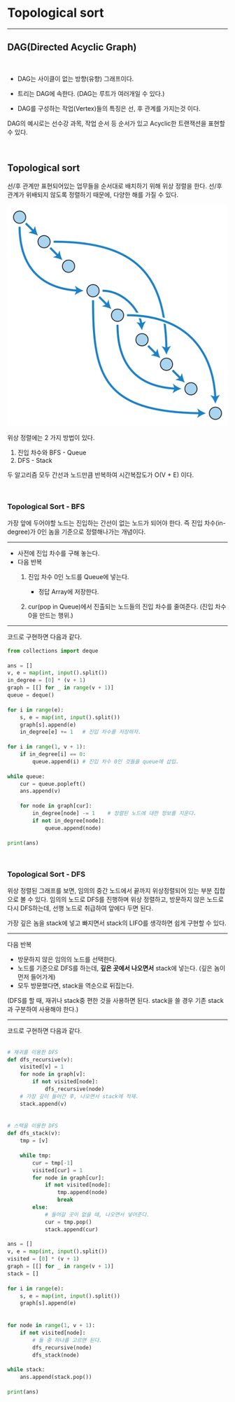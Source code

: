 # Topological sort
---

## DAG(Directed Acyclic Graph)
<br>

- DAG는 사이클이 없는 방향(유향) 그래프이다.

- 트리는 DAG에 속한다. (DAG는 루트가 여러개일 수 있다.)

- DAG를 구성하는 작업(Vertex)들의 특징은 선, 후 관계를 가지는것 이다.

DAG의 예시로는 선수강 과목, 작업 순서 등 순서가 있고 Acyclic한 트랜잭션을 표현할 수 있다.

<br>

## Topological sort

선/후 관계만 표현되어있는 업무들을 순서대로 배치하기 위해 위상 정렬을 한다. 선/후 관계가 위배되지 않도록 정렬하기 때문에, 다양한 해를 가질 수 있다.

![DAG_sort](./img/topo1.PNG)

위상 정렬에는 2 가지 방법이 있다.

1. 진입 차수와 BFS - Queue
2. DFS - Stack

두 알고리즘 모두 간선과 노드만큼 반복하여 시간복잡도가 O(V + E) 이다.

<br>

### Topological Sort - BFS

가장 앞에 두어야할 노드는 진입하는 간선이 없는 노드가 되어야 한다. 즉 진입 차수(in-degree)가 0인 놈을 기준으로 정렬해나가는 개념이다.

---
- 사전에 진입 차수를 구해 놓는다.
- 다음 반복
   1. 진입 차수 0인 노드를 Queue에 넣는다. 
       - 정답 Array에 저장한다.

   2. cur(pop in Queue)에서 진출되는 노드들의 진입 차수를 줄여준다. (진입 차수 0을 만드는 행위.)
---

코드로 구현하면 다음과 같다.

```python 
from collections import deque

ans = []
v, e = map(int, input().split())
in_degree = [0] * (v + 1)
graph = [[] for _ in range(v + 1)]
queue = deque()

for i in range(e):
    s, e = map(int, input().split())
    graph[s].append(e)
    in_degree[e] += 1   # 진입 차수를 저장하자.

for i in range(1, v + 1):
    if in_degree[i] == 0:
        queue.append(i) # 진입 차수 0인 것들을 queue에 삽입.

while queue:
    cur = queue.popleft()
    ans.append(v)

    for node in graph[cur]:
        in_degree[node] -= 1    # 정렬된 노드에 대한 정보를 지운다.
        if not in_degree[node]:
            queue.append(node)

print(ans)
```

<br>

### Topological Sort - DFS


위상 정렬된 그래프를 보면, 임의의 중간 노드에서 끝까지 위상정렬되어 있는 부분 집합으로 볼 수 있다.
임의의 노드로 DFS를 진행하며 위상 정렬하고, 방문하지 않은 노드로 다시 DFS하는데, 선행 노드로 취급하여 앞에다 두면 된다.

가장 깊은 놈을 stack에 넣고 빠지면서
stack의 LIFO를 생각하면 쉽게 구현할 수 있다.

---
다음 반복
  - 방문하지 않은 임의의 노드를 선택한다.
  - 노드를 기준으로 DFS를 하는데, __깊은 곳에서 나오면서__ stack에 넣는다. (깊은 놈이 먼저 들어가게)
  - 모두 방문했다면, stack을 역순으로 뒤집는다.
  
(DFS를 할 때, 재귀나 stack중 편한 것을 사용하면 된다. stack을 쓸 경우 기존 stack과 구분하여 사용해야 한다.)

---


코드로 구현하면 다음과 같다.

```python 

# 재귀를 이용한 DFS
def dfs_recursive(v):
    visited[v] = 1
    for node in graph[v]:
        if not visited[node]:
            dfs_recursive(node)
    # 가장 깊이 들어간 후, 나오면서 stack에 적재.
    stack.append(v)


# 스택을 이용한 DFS
def dfs_stack(v):
    tmp = [v]

    while tmp:
        cur = tmp[-1]
        visited[cur] = 1
        for node in graph[cur]:
            if not visited[node]:
                tmp.append(node)
                break
        else:
            # 들어갈 곳이 없을 때, 나오면서 넣어준다.
            cur = tmp.pop()
            stack.append(cur)
        
ans = []
v, e = map(int, input().split())
visited = [0] * (v + 1)
graph = [[] for _ in range(v + 1)]
stack = []

for i in range(e):
    s, e = map(int, input().split())
    graph[s].append(e)


for node in range(1, v + 1):
    if not visited[node]:
        # 둘 중 하나를 고르면 된다.
        dfs_recursive(node)
        dfs_stack(node)

while stack:
    ans.append(stack.pop())

print(ans)
```